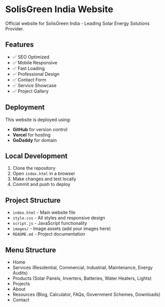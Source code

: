 # SolisGreen India Website

Official website for SolisGreen India - Leading Solar Energy Solutions Provider.

## Features

- ✅ SEO Optimized
- ✅ Mobile Responsive
- ✅ Fast Loading
- ✅ Professional Design
- ✅ Contact Form
- ✅ Service Showcase
- ✅ Project Gallery

## Deployment

This website is deployed using:
- **GitHub** for version control
- **Vercel** for hosting
- **GoDaddy** for domain

## Local Development

1. Clone the repository
2. Open `index.html` in a browser
3. Make changes and test locally
4. Commit and push to deploy

## Project Structure

- `index.html` - Main website file
- `style.css` - All styles and responsive design
- `script.js` - JavaScript functionality
- `images/` - Image assets (add your images here)
- `README.md` - Project documentation

## Menu Structure

- Home
- Services (Residential, Commercial, Industrial, Maintenance, Energy Audits)
- Products (Solar Panels, Inverters, Batteries, Water Heaters, Lights)
- Projects
- About
- Resources (Blog, Calculator, FAQs, Government Schemes, Downloads)
- Contact
